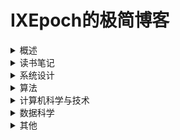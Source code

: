 # IXEpoch的极简博客

<details>
<summary>概述</summary>

- 关于我 https://github.com/ixepoch
- 留言板 https://github.com/ixepoch/ixepoch.github.io/discussions

</details>

<details>
<summary>读书笔记</summary>

- 测试 https://sway.office.com/A1ALkTZRNnImiq6w?ref=Link 

</details>

<details>
<summary>系统设计</summary>

- 测试 https://sway.office.com/A1ALkTZRNnImiq6w?ref=Link 

</details>

<details>
<summary>算法</summary>

- 测试 https://sway.office.com/A1ALkTZRNnImiq6w?ref=Link 

</details>

<details>
<summary>计算机科学与技术</summary>

- 测试 https://sway.office.com/A1ALkTZRNnImiq6w?ref=Link 

</details>

<details>
<summary>数据科学</summary>

- 测试 https://sway.office.com/A1ALkTZRNnImiq6w?ref=Link 

</details>

<details>
<summary>其他</summary>

- 测试 https://sway.office.com/A1ALkTZRNnImiq6w?ref=Link 

</details>
